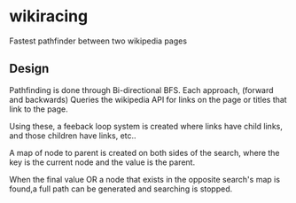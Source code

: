 # wikiracing
Fastest pathfinder between two wikipedia pages

## Design
Pathfinding is done through Bi-directional BFS. Each approach,
(forward and backwards) Queries the wikipedia API for links on
the page or titles that link to the page.

Using these, a feeback loop system is created where links have
child links, and those children have links, etc..

A map of node to parent is created on both sides of the search,
where the key is the current node and the value is the parent.

When the final value  OR a node that exists in the opposite
search's map is found,a full path can be generated and searching 
is stopped.
